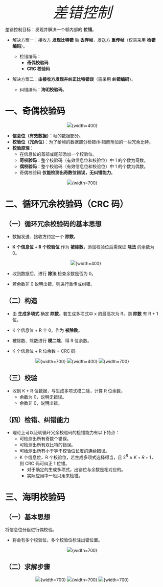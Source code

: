 <font size = 9>$$差错控制$$</font>



差错控制目标：发现并解决一个帧内部的 **位错**。

- 解决方案一：接收方 **发现比特错** 后 **丢弃帧**，发送方 **重传帧**（仅需采用 **检错编码**）。
  - 检错编码：
    - **奇偶校验码**
    - **CRC 校验码**

- 解决方案二：**由接收方发现并纠正比特错误**（需采用 **纠错编码**）。
  - 纠错编码：**海明校验码**。


# 一、奇偶校验码


<div align=center>

![](./图片/奇偶校验码.png){width=400}
</div>

- **信息位（有效数据）**：帧的数据部分。
- **校验位（冗余位）**：为了给帧的数据部分检错/纠错而附加的一些冗余比特。
- **校验原理**：
  - 在信息位的首部或尾部添加一个校验位。
  - **奇校验码**：整个校验码（有效信息位和校验位）中 1 的个数为奇数。
  - **偶校验码**：整个校验码（有效信息位和校验位）中 1 的个数为偶数。
  - 奇偶校验码 **仅能检测出奇数位错误，无纠错能力**。


<div align=center>

![](./图片/奇偶校验例子.png){width=700}
</div>





# 二、循环冗余校验码（CRC 码）

## （一）循环冗余校验码的基本思想

- 数据发送、接收方约定一个 **除数**。
- **K 个信息位 + R 个校验位** 作为 **被除数**，添加校验位后需保证 **除法** 的余数为 0。
  <div align=center>

  ![](./图片/循环冗余校验码.png){width=400}
  </div>
- 收到数据后，进行 **除法** 检查余数是否为 0。
- 若余数非 0 说明出错，则进行重传或纠错。




## （二）构造

- 由 **生成多项式** 确定 **除数**。若生成多项式中 x 的最高次为 R，则 **除数** 有 R + 1 位。

- K 个信息位 + R 个 0，作为 **被除数**。

- 被除数、除数进行 **模二除**，得 R 位余数。

- K 个信息位 + R 位余数 = CRC 码

<div align=center>

![](./图片/循环冗余校验例子1.png){width=700}
![](./图片/循环冗余校验例子2.png){width=400}
![](./图片/循环冗余校验例子3.png){width=700}
</div>




## （三）校验

- 收到 K + R 位数据，与生成多项式模二除，计算 R 位余数。
  - 余数为 0，说明无错误。
  - 余数非 0，说明出错。




## （四）检错、纠错能力

- 理论上可以证明循环冗余校验码的检错能力有以下特点：
  - 可检测出所有奇数个错误。
  - 可检测出所有双比特的错误。
  - 可检测出所有小于等于校验位长度的连续错误。
  - K 个信息位，R 个校验位，若生成多项式选择得当，且 $2^R \geq K + R + 1$，则 CRC 码可纠正 1 位错。
    - 对于确定的生成多项式，出错位与余数是相对应的。
    - 实际应用中一般只用来检错。





# 三、海明校验码

## （一）基本思想

将信息位分组进行偶校验。

- 将会有多个校验位，多个校验位标注出错位置。

<div align=center>

![](./图片/海明码校验位位数.png){width=700}
</div>




## （二）求解步骤

<div align=center>

![](./图片/海明码求解步骤1.png){width=700}
![](./图片/海明码求解步骤2.png){width=700}
![](./图片/海明码补充.png){width=700}
</div>